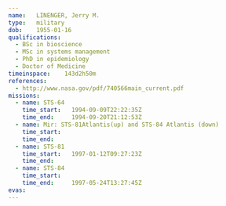 ```yaml
---
name:	LINENGER, Jerry M.
type:	military
dob:	1955-01-16
qualifications:
  - BSc in bioscience
  - MSc in systems management
  - PhD in epidemiology
  - Doctor of Medicine
timeinspace:	143d2h50m
references:
  - http://www.nasa.gov/pdf/740566main_current.pdf
missions:
  - name: STS-64
    time_start:   1994-09-09T22:22:35Z
    time_end:     1994-09-20T21:12:53Z
  - name: Mir: STS-81Atlantis(up) and STS-84 Atlantis (down)
    time_start:   
    time_end:     
  - name: STS-81
    time_start:   1997-01-12T09:27:23Z
    time_end:     
  - name: STS-84
    time_start:   
    time_end:     1997-05-24T13:27:45Z
evas:
---
```

